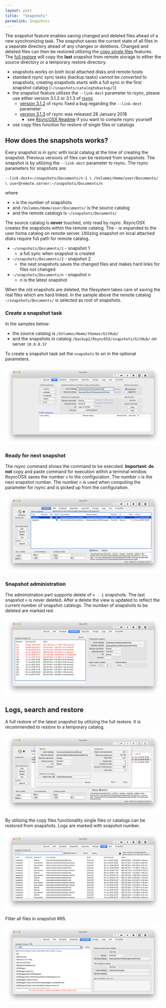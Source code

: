 ```yaml
---
layout: post
title:  "Snapshots"
permalink: Snapshots
---
```

The snapshot feature enables saving changed and deleted files ahead of a new synchronizing task. The snapshot saves the current state of all files in a separate directory ahead of any changes or deletions. Changed and deleted files can then be restored utilizing the [copy single files](/CopySingleFiles) features. The [full restore](/Fullrestore) will copy the **last** snapshot from remote storage to either the source directory or a temporary restore directory.

- snapshots works on both local attached disks and remote hosts
- standard rsync sync tasks (backup tasks) cannot be *converted* to snapshots, creating snapshots starts with a full sync in the first snapshot catalog (`~/snapshots/catalogtobackup/1`)
- the snapshot feature utilizes the `--link-dest` parameter to rsync, please use either version 3.1.2 or 3.1.3 of [rsync](https://rsync.samba.org/)
  - [version 3.1.2](https://download.samba.org/pub/rsync/src/rsync-3.1.2-NEWS) of rsync fixed a bug regarding the `--link-dest` parameter
  - [version 3.1.3](https://download.samba.org/pub/rsync/src/rsync-3.1.3-NEWS) of rsync was released 28 January 2018
    - see [RsyncOSX Readme](https://github.com/rsyncOSX/RsyncOSX) if you want to compile rsync yourself
- use copy files function for restore of single files or catalogs

## How does the snapshots works?

Every snapshot is in sync with local catalog at the time of creating the snapshot. Previous versions of files can be restored from snapshots. The snapshot is by utilizing the `--link-dest` parameter to rsync. The rsync parameters for snapshots are:

`--link-dest=~/snapshots/Documents/n-1 \
/Volumes/Home/user/Documents/ \
user@remote.server:~/snapshots/Documents/n`

where

- `n` is the number of snapshots
- and `/Volumes/Home/user/Documents/` is the source catalog
- and the remote catalogs is `~/snapshots/Documents/`

The source catalog is **never** touched, only read by rsync. RsyncOSX creates the snapshots within the remote catalog. The `~` is expanded to the user home catalog on remote server. Utilizing snapshot on local attached disks require full path for remote catalog.

- `~/snapshots/Documents/1` - snapshot 1
  - a full sync when snapshot is created
- `~/snapshots/Documents/2` - snapshot 2
  - the next snapshots saves the changed files and makes hard links for files not changed
- `~/snapshots/Documents/n` - snapshot n
  - n is the latest snapshot

When the old snapshots are deleted, the filesystem takes care of saving the real files which are hard linked.  In the sample above the remote catalog `~/snapshots/Documents/` is selected as root of snapshots.

### Create a snapshot task

In the samples below:

- the source catalog is `/Volumes/Home/thomas/GitHub/`
- and the snapshots in catalog `/backup2/RsyncOSX/snapshots/GitHub/` on server `10.0.0.57`

To create a snapshot task set the `snapshots` to on in the optional parameters.

![Execute view](/images/RsyncOSX/master/snapshots/createtask.png)

### Ready for next snapshot

The rsync command shows the command to be executed. **Important: do not** copy and paste command for execution within a terminal window. RsyncOSX saves the number `n` to the configuration. The number `n` is the next snapshot number. The number `n` is used when computing the parameter for rsync and is picked up from the configuration.

![Execute view](/images/RsyncOSX/master/snapshots/readyforbackup.png)

### Snapshot administration

The administration part supports delete of `n - 1` snapshots. The last snapshot `n` is never deleted. After a delete the view is updated to reflect the current number of snapshot catalogs. The number of snapshots to be deleted are marked red.

![Execute view](/images/RsyncOSX/master/snapshots/delete.png)

## Logs, search and restore

A full restore of the latest snapshot by utilizing the full restore. It is recommended to restore to a temporary catalog.

![Execute view](/images/RsyncOSX/master/snapshots/fullrestore.png)

By utilizing the copy files functionality single files or catalogs can be restored from snapshots. Logs are marked with snapshot number.

![Execute view](/images/RsyncOSX/master/snapshots/copyfiles1.png)

Filter all files in snapshot #65.

![Execute view](/images/RsyncOSX/master/snapshots/copyfiles2.png)
